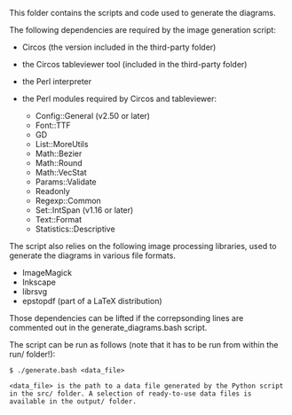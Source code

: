 This folder contains the scripts and code used to generate the diagrams.

The following dependencies are required by the image generation script:

 - Circos (the version included in the third-party folder)
 - the Circos tableviewer tool (included in the third-party folder)
 - the Perl interpreter
 - the Perl modules required by Circos and tableviewer:

    - Config::General (v2.50 or later)
    - Font::TTF
    - GD
    - List::MoreUtils
    - Math::Bezier
    - Math::Round
    - Math::VecStat
    - Params::Validate
    - Readonly
    - Regexp::Common
    - Set::IntSpan (v1.16 or later)
    - Text::Format
    - Statistics::Descriptive

The script also relies on the following image processing libraries, used to generate the diagrams in various file formats.

 - ImageMagick
 - Inkscape
 - librsvg
 - epstopdf (part of a LaTeX distribution)

Those dependencies can be lifted if the correpsonding lines are commented out in the generate_diagrams.bash script.

The script can be run as follows (note that it has to be run from within the run/ folder!):

    $ ./generate.bash <data_file>

    <data_file> is the path to a data file generated by the Python script in the src/ folder. A selection of ready-to-use data files is available in the output/ folder.
